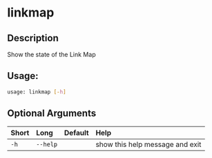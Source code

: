 



# linkmap

## Description


Show the state of the Link Map
## Usage:


```bash
usage: linkmap [-h]

```
## Optional Arguments

|Short|Long|Default|Help|
| :--- | :--- | :--- | :--- |
|`-h`|`--help`||show this help message and exit|
